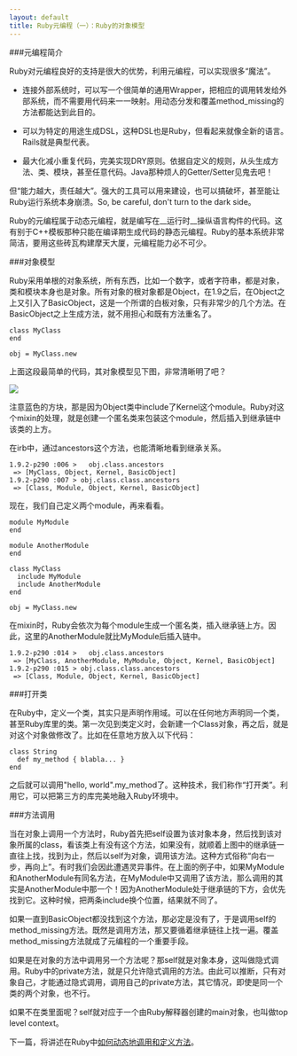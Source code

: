 ```yaml
---
layout: default
title: Ruby元编程（一）：Ruby的对象模型
---
```

###元编程简介

Ruby对元编程良好的支持是很大的优势，利用元编程，可以实现很多“魔法”。


  + 连接外部系统时，可以写一个很简单的通用Wrapper，把相应的调用转发给外部系统，而不需要用代码来一一映射。用动态分发和覆盖method_missing的方法都能达到此目的。

  + 可以为特定的用途生成DSL，这种DSL也是Ruby，但看起来就像全新的语言。Rails就是典型代表。

  + 最大化减小重复代码，完美实现DRY原则。依据自定义的规则，从头生成方法、类、模块，甚至任意代码。Java那种烦人的Getter/Setter见鬼去吧！

但“能力越大，责任越大”。强大的工具可以用来建设，也可以搞破坏，甚至能让Ruby运行系统本身崩溃。So, be careful, don't turn to the dark side。

Ruby的元编程属于动态元编程，就是编写在__运行时__操纵语言构件的代码。这有别于C++模板那种只能在编译期生成代码的静态元编程。Ruby的基本系统非常简洁，要用这些砖瓦构建摩天大厦，元编程能力必不可少。

###对象模型

Ruby采用单根的对象系统，所有东西，比如一个数字，或者字符串，都是对象，类和模块本身也是对象。所有对象的根对象都是Object，在1.9之后，在Object之上又引入了BasicObject，这是一个所谓的白板对象，只有非常少的几个方法。在BasicObject之上生成方法，就不用担心和既有方法重名了。

    class MyClass  
    end  
      
    obj = MyClass.new  

上面这段最简单的代码，其对象模型见下图，非常清晰明了吧？

![](http://pic.yupoo.com/merlinran/CCDyNbku/qLJQ6.png)

注意蓝色的方块，那是因为Object类中include了Kernel这个module。Ruby对这个mixin的处理，就是创建一个匿名类来包装这个module，然后插入到继承链中该类的上方。

在irb中，通过ancestors这个方法，也能清晰地看到继承关系。

    1.9.2-p290 :006 >   obj.class.ancestors  
     => [MyClass, Object, Kernel, BasicObject]  
    1.9.2-p290 :007 > obj.class.class.ancestors  
     => [Class, Module, Object, Kernel, BasicObject]  

现在，我们自己定义两个module，再来看看。

    module MyModule  
    end  
      
    module AnotherModule  
    end  
      
    class MyClass  
      include MyModule  
      include AnotherModule  
    end  
      
    obj = MyClass.new  

在mixin时，Ruby会依次为每个module生成一个匿名类，插入继承链上方。因此，这里的AnotherModule就比MyModule后插入链中。

    1.9.2-p290 :014 >   obj.class.ancestors  
     => [MyClass, AnotherModule, MyModule, Object, Kernel, BasicObject]  
    1.9.2-p290 :015 > obj.class.class.ancestors  
     => [Class, Module, Object, Kernel, BasicObject]  

###打开类

在Ruby中，定义一个类，其实只是声明作用域。可以在任何地方声明同一个类，甚至Ruby库里的类。第一次见到类定义时，会新建一个Class对象，再之后，就是对这个对象做修改了。比如在任意地方放入以下代码：

    class String  
      def my_method { blabla... }  
    end  

之后就可以调用"hello, world".my_method了。这种技术，我们称作“打开类”。利用它，可以把第三方的库完美地融入Ruby环境中。

###方法调用

当在对象上调用一个方法时，Ruby首先把self设置为该对象本身，然后找到该对象所属的class，看该类上有没有这个方法，如果没有，就顺着上图中的继承链一直往上找，找到为止，然后以self为对象，调用该方法。这种方式俗称“向右一步，再向上”。有时我们会因此遭遇灵异事件。在上面的例子中，如果MyModule和AnotherModule有同名方法，在MyModule中又调用了该方法，那么调用的其实是AnotherModule中那一个！因为AnotherModule处于继承链的下方，会优先找到它。这种时候，把两条include换个位置，结果就不同了。

如果一直到BasicObject都没找到这个方法，那必定是没有了，于是调用self的method_missing方法。既然是调用方法，那又要循着继承链往上找一遍。覆盖method_missing方法就成了元编程的一个重要手段。

如果是在对象的方法中调用另一个方法呢？那self就是对象本身，这叫做隐式调用。Ruby中的private方法，就是只允许隐式调用的方法。由此可以推断，只有对象自己，才能通过隐式调用，调用自己的private方法，其它情况，即使是同一个类的两个对象，也不行。

如果不在类里面呢？self就对应于一个由Ruby解释器创建的main对象，也叫做top level context。

下一篇，将讲述在Ruby中[如何动态地调用和定义方法](/2012/08/10/ruby-meta-programming-II-dynamic-definition-and-invocation-of-methods.html)。

